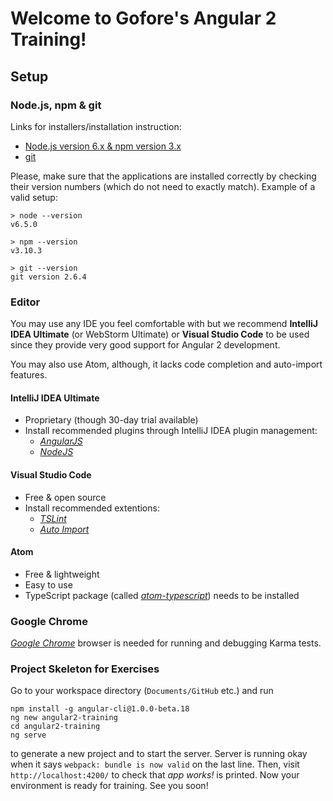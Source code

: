 # Welcome to Gofore's Angular 2 Training!
## Setup
### Node.js, npm & git

Links for installers/installation instruction:
- [Node.js version 6.x & npm version 3.x](https://nodejs.org/)
- [git](http://git-scm.com/)

Please, make sure that the applications are installed correctly by checking their version numbers (which do not need to exactly match). Example of a valid setup:

```shell
> node --version
v6.5.0

> npm --version
v3.10.3

> git --version
git version 2.6.4
```

### Editor
You may use any IDE you feel comfortable with but we recommend __IntelliJ IDEA Ultimate__ (or WebStorm Ultimate) or __Visual Studio Code__ to be used since they provide very good support for Angular 2 development.

You may also use Atom, although, it lacks code completion and auto-import features.

#### IntelliJ IDEA Ultimate
- Proprietary (though 30-day trial available)
- Install recommended plugins through IntelliJ IDEA plugin management:
  - [_AngularJS_](https://github.com/JetBrains/intellij-plugins/tree/master/AngularJS)
  - [_NodeJS_](https://plugins.jetbrains.com/plugin/6098?pr=idea)

#### Visual Studio Code
- Free & open source
- Install recommended extentions:
  - [_TSLint_](https://marketplace.visualstudio.com/items?itemName=eg2.tslint)
  - [_Auto Import_](https://marketplace.visualstudio.com/items?itemName=steoates.autoimport)

#### Atom
- Free & lightweight
- Easy to use
- TypeScript package (called [_atom-typescript_](https://atom.io/packages/atom-typescript)) needs to be installed

### Google Chrome
[_Google Chrome_](https://www.google.com/chrome/) browser is needed for running and debugging Karma tests. 

### Project Skeleton for Exercises
Go to your workspace directory (`Documents/GitHub` etc.) and run

```shell
npm install -g angular-cli@1.0.0-beta.18
ng new angular2-training
cd angular2-training
ng serve
```

to generate a new project and to start the server. Server is running okay when it says `webpack: bundle is now valid` on the last line. Then, visit `http://localhost:4200/` to check that _app works!_ is printed. Now your environment is ready for training. See you soon!
